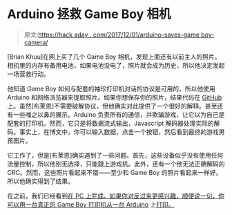 # Arduino 拯救 Game Boy 相机

> 原文:[https://hack aday . com/2017/12/01/arduino-saves-game boy-camera/](https://hackaday.com/2017/12/01/arduino-saves-gameboy-camera/)

[Brian Khuu]在网上买了几个 Game Boy 相机，发现上面还有以前主人的照片。相机里的内存有备用电池，如果电池没电了，照片就会成为历史，所以他决定发起一场营救行动。

他知道 Game Boy 如何与配套的袖珍打印机对话的协议是可用的，所以他使用 Arduino 和网络浏览器来提取照片。如果你想保存你的照片，结果代码在 [GitHub](https://github.com/mofosyne/arduino-gameboy-printer-emulator) 上。虽然[布莱恩]不需要破解协议，但他确实对此提供了一个很好的解释。甚至还有一些嗤之以鼻的展示。Arduino 负责所有的通信，并欺骗游戏，让它以为自己是配套的打印机。然而，它只是将数据流式输出，Javascript 解码器处理实际的解码。事实上，在博文中，你可以输入数据，点击一个按钮，然后看到最终的游戏男孩图片。

它工作了，但是[布莱恩]确实遇到了一些问题。首先，这些设备似乎没有使用任何流量控制，所以他别无选择，只能跟上游戏机。此外，还有一个他无法正确解码的 CRC。然而，这些照片看起来不错——至少和 Game Boy 的照片看起来一样好。所以他确实得到了结果。

在之前，我们已经看到[在 PC 上完成。如果你对反过来更感兴趣，顺便说一句，你可以用一台真正的 Game Boy 打印机从一台 Arduino](https://hackaday.com/2016/03/08/game-boy-camera-cartridge-reversed-photos-dumped/) 上[打印。](https://hackaday.com/2013/12/17/fubarino-contest-game-boy-printer/)